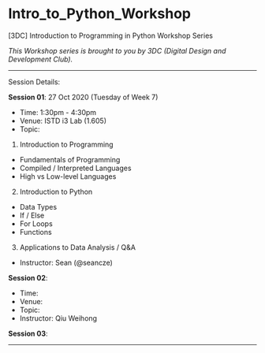 # Intro_to_Python_Workshop
[3DC] Introduction to Programming in Python Workshop Series

*This Workshop series is brought to you by 3DC (Digital Design and Development Club).*

---
Session Details:

**Session 01**: 27 Oct 2020 (Tuesday of Week 7)

- Time: 1:30pm - 4:30pm
- Venue: ISTD i3 Lab (1.605)
- Topic: 
1. Introduction to Programming
- Fundamentals of Programming
- Compiled / Interpreted Languages
- High vs Low-level Languages
2. Introduction to Python
- Data Types
- If / Else
- For Loops
- Functions
3. Applications to Data Analysis / Q&A
- Instructor: Sean (@seancze)

**Session 02**: 

- Time: 
- Venue: 
- Topic: 
- Instructor: Qiu Weihong

**Session 03**: 

---
